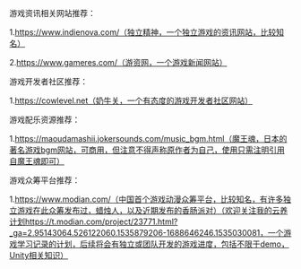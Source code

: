 游戏资讯相关网站推荐：

1.https://www.indienova.com/（独立精神，一个独立游戏的资讯网站，比较知名）

2.https://www.gameres.com/（游资网，一个游戏新闻网站）

游戏开发者社区推荐：

1.https://cowlevel.net（奶牛关，一个有态度的游戏开发者社区网站）

游戏配乐资源推荐：

1.https://maoudamashii.jokersounds.com/music_bgm.html（魔王魂，日本的著名游戏bgm网站，可商用，但注意不得声称原作者为自己，使用只需注明引用自魔王魂即可）

游戏众筹平台推荐：

1.https://www.modian.com/（中国首个游戏动漫众筹平台，比较知名，有许多独立游戏在此众筹发布过，蜡烛人，以及近期发布的香肠派对）（欢迎关注我的云养计划https://t.modian.com/project/23771.html?_ga=2.95143064.526122060.1535879206-1688646246.1535030081，一个游戏学习记录的计划，后续将会有独立或团队开发的游戏进度，包括不限于demo，Unity相关知识）